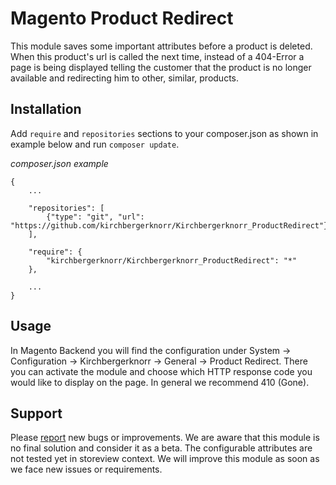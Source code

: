 # Magento Product Redirect
This module saves some important attributes before a product is deleted. When this product's url is called the next time, instead of a 404-Error a page is being displayed telling the customer that the product is no longer available and redirecting him to other, similar, products.

## Installation

Add `require` and `repositories` sections to your composer.json as shown in example below and run `composer update`.

*composer.json example*

```
{
    ...
    
    "repositories": [
        {"type": "git", "url": "https://github.com/kirchbergerknorr/Kirchbergerknorr_ProductRedirect"},
    ],
    
    "require": {
        "kirchbergerknorr/Kirchbergerknorr_ProductRedirect": "*"
    },
    
    ...
}
```

## Usage

In Magento Backend you will find the configuration under System -> Configuration -> Kirchbergerknorr -> General -> Product Redirect.
There you can activate the module and choose which HTTP response code you would like to display on the page. In general we recommend 410 (Gone).

## Support

Please [report](https://github.com/kirchbergerknorr/Kirchbergerknorr_ProductRedirect/issues/new) new bugs or improvements. We are aware that this module is no final solution and consider it as a beta. 
The configurable attributes are not tested yet in storeview context. We will improve this module as soon as we face new issues or requirements.